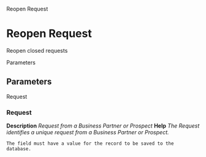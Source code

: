 
Reopen Request
# Reopen Request


Reopen closed requests

Parameters
## Parameters


Request
### Request

**Description**
 *Request from a Business Partner or Prospect*
**Help**
 *The Request identifies a unique request from a Business Partner or Prospect.*

```
The field must have a value for the record to be saved to the database.
```